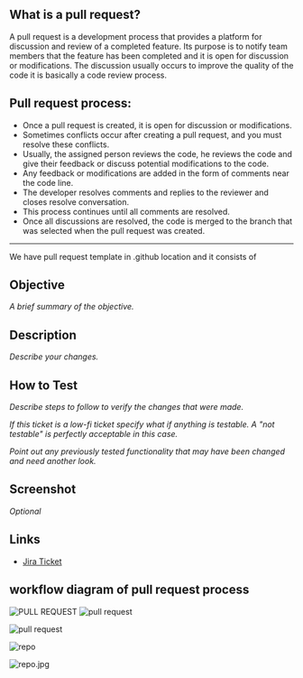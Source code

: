 ## What is a pull request?

A pull request is a development process that provides a platform for discussion and review of a completed feature. Its purpose is to notify team members that the feature has been completed and it is open for discussion or modifications. The discussion usually occurs to improve the quality of the code it is basically a code review process.
## Pull request process:
* Once a pull request is created, it is open for discussion or modifications.
* Sometimes conflicts occur after creating a pull request, and you must resolve these conflicts. 
* Usually, the assigned person reviews the code, he reviews the code and give their feedback or discuss potential modifications to the code.
* Any feedback or modifications are added in the form of comments near the code line.
* The developer resolves comments and replies to the reviewer and closes resolve conversation.
* This process continues until all comments are resolved.
* Once all discussions are resolved, the code is merged to the branch that was selected when the pull request was created. 

______

We have pull request template in .github location and it consists of 
## Objective

_A brief summary of the objective._

## Description

_Describe your changes._

## How to Test

_Describe steps to follow to verify the changes that were made._

_If this ticket is a low-fi ticket specify what if anything is testable. A
"not testable" is perfectly acceptable in this case._

_Point out any previously tested functionality that may have been changed
and need another look._

## Screenshot

_Optional_

## Links

- [Jira Ticket](https://bechtel.atlassian.net/browse/xxxx-xxx)

## workflow diagram of pull request process
![PULL REQUEST](https://github.com/AVSK123/krish1/blob/master/images/repo.jpg)
![pull request](/images/repo.jpg "title")

![pull request](repo.jpg "title")


![repo](repo.JPG)

![repo.jpg](attachment:repo.jpg)
